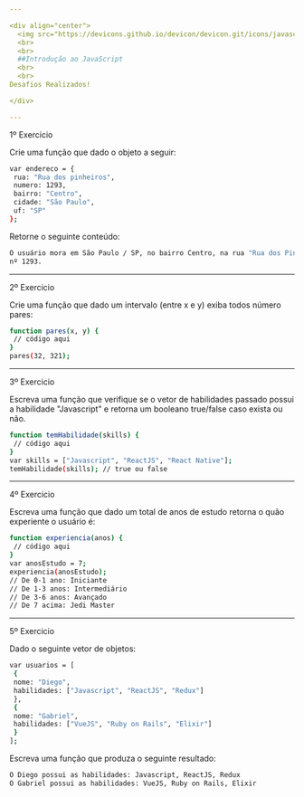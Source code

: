 ```yaml
---

<div align="center">
  <img src="https://devicons.github.io/devicon/devicon.git/icons/javascript/javascript-original.svg" alt="javascript" width="100" height="100">
  <br>
  <br>
  ##Introdução ao JavaScript
  <br>
  <br>
Desafios Realizados!

</div>

---
```


1º Exercicio 

Crie uma função que dado o objeto a seguir:


```bash
var endereco = {
 rua: "Rua dos pinheiros",
 numero: 1293,
 bairro: "Centro",
 cidade: "São Paulo",
 uf: "SP"
};
```

Retorne o seguinte conteúdo:

```bash
O usuário mora em São Paulo / SP, no bairro Centro, na rua "Rua dos Pinheiros" com
nº 1293.
```


---


2º Exercicio 

Crie uma função que dado um intervalo (entre x e y) exiba todos número pares:

```bash
function pares(x, y) {
 // código aqui
}
pares(32, 321);
```

---


3º Exercicio

Escreva uma função que verifique se o vetor de habilidades passado possui a habilidade "Javascript"
e retorna um booleano true/false caso exista ou não.

```bash
function temHabilidade(skills) {
 // código aqui
}
var skills = ["Javascript", "ReactJS", "React Native"];
temHabilidade(skills); // true ou false
```

---


4º Exercicio 

Escreva uma função que dado um total de anos de estudo retorna o quão experiente o usuário é:

```bash
function experiencia(anos) {
 // código aqui
}
var anosEstudo = 7;
experiencia(anosEstudo);
// De 0-1 ano: Iniciante
// De 1-3 anos: Intermediário
// De 3-6 anos: Avançado
// De 7 acima: Jedi Master

```

---


5º Exercicio

Dado o seguinte vetor de objetos:

```bash
var usuarios = [
 {
 nome: "Diego",
 habilidades: ["Javascript", "ReactJS", "Redux"]
 },
 {
 nome: "Gabriel",
 habilidades: ["VueJS", "Ruby on Rails", "Elixir"]
 }
];
```

Escreva uma função que produza o seguinte resultado:

```bash
O Diego possui as habilidades: Javascript, ReactJS, Redux
O Gabriel possui as habilidades: VueJS, Ruby on Rails, Elixir
```

